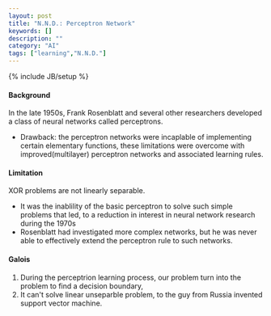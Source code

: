 ```yaml
---
layout: post
title: "N.N.D.: Perceptron Network"
keywords: []
description: ""
category: "AI"
tags: ["learning","N.N.D."]
---
```

{% include JB/setup %}

#### Background
In the late 1950s, Frank Rosenblatt and several other researchers developed a
class of neural networks called perceptrons.
- Drawback: the perceptron networks were incaplable of implementing certain
  elementary functions, these limitations were overcome with improved(multilayer)
  perceptron networks and associated learning rules.


#### Limitation
XOR problems are not linearly separable. 
- It was the inablility of the basic perceptron to solve such simple problems
  that led, to a reduction in interest in neural network research during the
  1970s
- Rosenblatt had investigated more complex networks, but he was never able to
  effectively extend the perceptron rule to such networks.

#### Galois
1. During the perceptrion learning process, our problem turn into the problem to
   find a decision boundary,
2. It can't solve linear unseparble problem, to the guy from Russia invented
   support vector machine.

